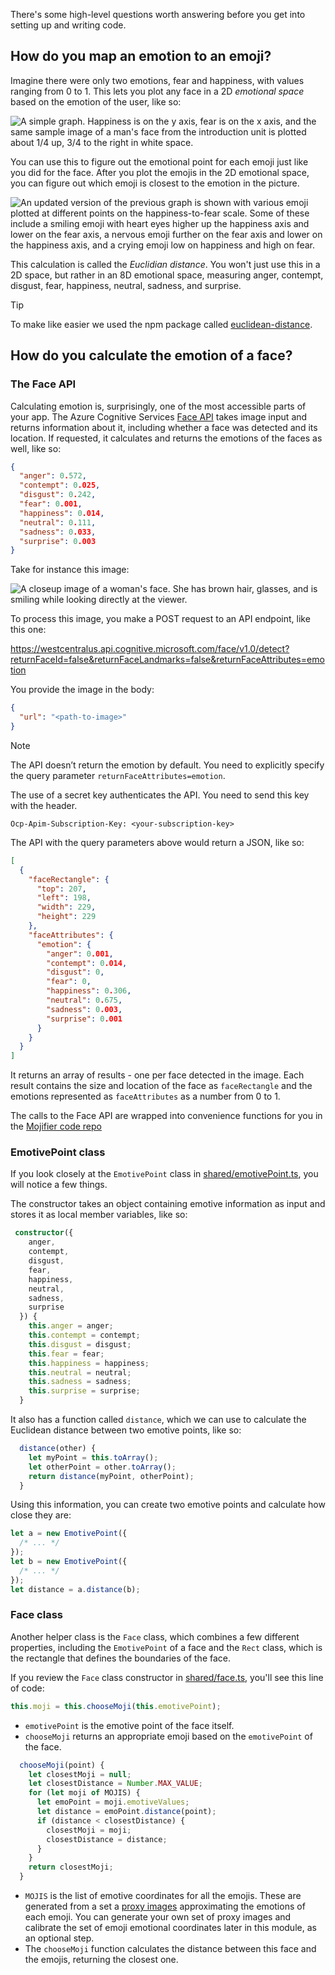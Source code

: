 There's some high-level questions worth answering before you get into setting up and writing code.

## How do you map an emotion to an emoji?

Imagine there were only two emotions, fear and happiness, with values ranging from 0 to 1. This lets you plot any face in a 2D _emotional space_ based on the emotion of the user, like so:

![A simple graph. Happiness is on the y axis, fear is on the x axis, and the same sample image of a man's face from the introduction unit is plotted about 1/4 up, 3/4 to the right in white space.](../media/graph-1.jpg)

You can use this to figure out the emotional point for each emoji just like you did for the face. After you plot the emojis in the 2D emotional space, you can figure out which emoji is closest to the emotion in the picture.

![An updated version of the previous graph is shown with various emoji plotted at different points on the happiness-to-fear scale. Some of these include a smiling emoji with heart eyes higher up the happiness axis and lower on the fear axis, a nervous emoji further on the fear axis and lower on the happiness axis, and a crying emoji low on happiness and high on fear.](../media/graph-2.png)

This calculation is called the _Euclidian distance_. You won't just use this in a 2D space, but rather in an 8D emotional space, measuring anger, contempt, disgust, fear, happiness, neutral, sadness, and surprise.

> [!Tip]
> To make like easier we used the npm package called [euclidean-distance](https://www.npmjs.com/package/euclidean-distance?azure-portal=true).

## How do you calculate the emotion of a face?

### The Face API

Calculating emotion is, surprisingly, one of the most accessible parts of your app. The Azure Cognitive Services [Face API](https://azure.microsoft.com/services/cognitive-services/face?azure-portal=true) takes image input and returns information about it, including whether a face was detected and its location. If requested, it calculates and returns the emotions of the faces as well, like so:

```json
{
  "anger": 0.572,
  "contempt": 0.025,
  "disgust": 0.242,
  "fear": 0.001,
  "happiness": 0.014,
  "neutral": 0.111,
  "sadness": 0.033,
  "surprise": 0.003
}
```

Take for instance this image:

![A closeup image of a woman's face. She has brown hair, glasses, and is smiling while looking directly at the viewer.](../media/example-face.jpg)

To process this image, you make a POST request to an API endpoint, like this one:

 https://westcentralus.api.cognitive.microsoft.com/face/v1.0/detect?returnFaceId=false&returnFaceLandmarks=false&returnFaceAttributes=emotion

You provide the image in the body:

```json
{
  "url": "<path-to-image>"
}
```

> [!Note]
> The API doesn’t return the emotion by default. You need to explicitly specify the query parameter `returnFaceAttributes=emotion`.

The use of a secret key authenticates the API. You need to send this key with the header.

```
Ocp-Apim-Subscription-Key: <your-subscription-key>
```

The API with the query parameters above would return a JSON, like so:

```json
[
  {
    "faceRectangle": {
      "top": 207,
      "left": 198,
      "width": 229,
      "height": 229
    },
    "faceAttributes": {
      "emotion": {
        "anger": 0.001,
        "contempt": 0.014,
        "disgust": 0,
        "fear": 0,
        "happiness": 0.306,
        "neutral": 0.675,
        "sadness": 0.003,
        "surprise": 0.001
      }
    }
  }
]
```

It returns an array of results - one per face detected in the image. Each result contains the size and location of the face as `faceRectangle` and the emotions represented as `faceAttributes` as a number from 0 to 1.

The calls to the Face API are wrapped into convenience functions for you in the [Mojifier code repo](https://github.com/MicrosoftDocs/mslearn-the-mojifier/blob/master/shared/faceapi/index.ts?azure-portal=true)

### EmotivePoint class

If you look closely at the `EmotivePoint` class in [shared/emotivePoint.ts](https://github.com/MicrosoftDocs/mslearn-the-mojifier/blob/master/shared/models/emotivePoint.ts?azure-portal=true), you will notice a few things.

The constructor takes an object containing emotive information as input and stores it as local member variables, like so:

```typescript
 constructor({
    anger,
    contempt,
    disgust,
    fear,
    happiness,
    neutral,
    sadness,
    surprise
  }) {
    this.anger = anger;
    this.contempt = contempt;
    this.disgust = disgust;
    this.fear = fear;
    this.happiness = happiness;
    this.neutral = neutral;
    this.sadness = sadness;
    this.surprise = surprise;
  }
```

It also has a function called `distance`, which we can use to calculate the Euclidean distance between two emotive points, like so:

```typescript
  distance(other) {
    let myPoint = this.toArray();
    let otherPoint = other.toArray();
    return distance(myPoint, otherPoint);
  }
```

Using this information, you can create two emotive points and calculate how close they are:

```typescript
let a = new EmotivePoint({
  /* ... */
});
let b = new EmotivePoint({
  /* ... */
});
let distance = a.distance(b);
```

### Face class

Another helper class is the `Face` class, which combines a few different properties, including the `EmotivePoint` of a face and the `Rect` class, which is the rectangle that defines the boundaries of the face.

If you review the `Face` class constructor in [shared/face.ts](https://github.com/MicrosoftDocs/mslearn-the-mojifier/blob/master/shared/models/faces.ts?azure-portal=true), you'll see this line of code:

```typescript
this.moji = this.chooseMoji(this.emotivePoint);
```

- `emotivePoint` is the emotive point of the face itself.
- `chooseMoji` returns an appropriate emoji based on the `emotivePoint` of the face.

```typescript
  chooseMoji(point) {
    let closestMoji = null;
    let closestDistance = Number.MAX_VALUE;
    for (let moji of MOJIS) {
      let emoPoint = moji.emotiveValues;
      let distance = emoPoint.distance(point);
      if (distance < closestDistance) {
        closestMoji = moji;
        closestDistance = distance;
      }
    }
    return closestMoji;
  }
```

- `MOJIS` is the list of emotive coordinates for all the emojis. These are generated from a set a [proxy images](https://github.com/MicrosoftDocs/mslearn-the-mojifier/blob/master/shared/proxy-images?azure-portal=true) approximating the emotions of each emoji. You can generate your own set of proxy images and calibrate the set of emoji emotional coordinates later in this module, as an optional step.
- The `chooseMoji` function calculates the distance between this face and the emojis, returning the closest one.
